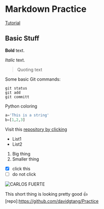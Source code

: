 # Markdown Practice
[Tutorial](https://help.github.com/articles/basic-writing-and-formatting-syntax/)

## Basic Stuff
**Bold** text.

*Italic* text.

>Quoting text

Some basic Git commands:
```
git status
git add
git committ
```

Python coloring
```python
a='This is a string'
b=[1,2,3]
```

Visit this [repository by clicking](repo)

- List1
- List2

1. Big thing
  1. Smaller thing

- [x] click this
- [ ] do not click

![CARLOS FUERTE](https://s3.amazonaws.com/cuttings/backgrounds/291230/Charlie%20Strong.jpg)

This short thing is looking pretty good :+1:
[repo]:https://github.com/davidgtang/Practice
